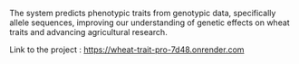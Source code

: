 The system predicts phenotypic traits from genotypic data, specifically allele sequences, improving our understanding of genetic effects on wheat traits and advancing agricultural research.

Link to the project : https://wheat-trait-pro-7d48.onrender.com
